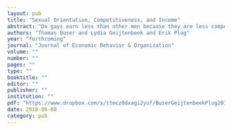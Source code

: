 ```yaml
---
layout: pub
title: "Sexual Orientation, Competitiveness, and Income"
abstract: "Do gays earn less than other men because they are less competitive? Do lesbians earn more than other women because they are more competitive? To answer these questions, we conduct an experiment on a Dutch online survey panel to measure the competitive preferences of gay, lesbian and straight panel members. We find that gay men compete less than straight men, while lesbians compete as much as straight women. Linking our experimental measure of competitiveness to earnings and education data, we find that competitiveness predicts earnings and education levels and that differences in competitive preferences can partially explain the gay earnings penalty but not the lesbian premium."
authors: "Thomas Buser and Lydia Geijtenbeek and Erik Plug"
year: "forthcoming"
journal: "Journal of Economic Behavior & Organization"
volume: ""
number: ""
pages: ""
type: ""
booktitle: ""
editor: ""
publisher: ""
institution: ""
pdf: "https://www.dropbox.com/s/ttmcz0dxagi2yuf/BuserGeijtenbeekPlug2018JEBO.pdf?dl=0"
date: 2018-06-08
category: pub
---
```

